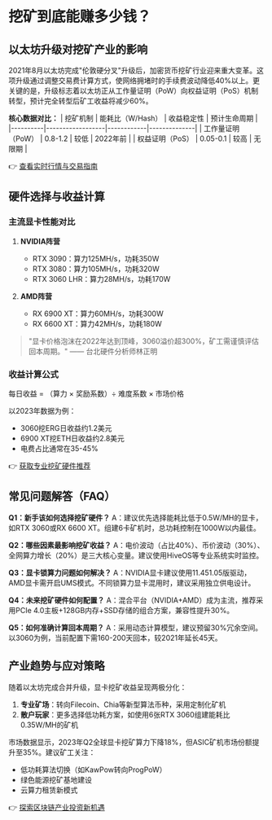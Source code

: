 # 挖矿到底能赚多少钱？

## 以太坊升级对挖矿产业的影响

2021年8月以太坊完成"伦敦硬分叉"升级后，加密货币挖矿行业迎来重大变革。这项升级通过调整交易费计算方式，使网络拥堵时的手续费波动降低40%以上。更关键的是，升级标志着以太坊正从工作量证明（PoW）向权益证明（PoS）机制转型，预计完全转型后矿工收益将减少60%。

**核心数据对比：**
| 挖矿机制 | 能耗比（W/Hash） | 收益稳定性 | 预计生命周期 |
|----------|------------------|------------|--------------|
| 工作量证明（PoW） | 0.8-1.2       | 较低       | 2022年前      |
| 权益证明（PoS） | 0.05-0.1       | 较高       | 无限期       |

👉 [查看实时行情与交易指南](https://bit.ly/okx_welcome)

## 硬件选择与收益计算

### 主流显卡性能对比
1. **NVIDIA阵营**
   - RTX 3090：算力125MH/s，功耗350W
   - RTX 3080：算力105MH/s，功耗320W
   - RTX 3060 LHR：算力28MH/s，功耗170W

2. **AMD阵营**
   - RX 6900 XT：算力60MH/s，功耗300W
   - RX 6600 XT：算力42MH/s，功耗180W

> "显卡价格泡沫在2022年达到顶峰，3060溢价超300%，矿工需谨慎评估回本周期。" —— 台北硬件分析师林正明

### 收益计算公式
每日收益 = （算力 × 奖励系数）÷ 难度系数 × 市场价格

以2023年数据为例：
- 3060挖ERG日收益约1.2美元
- 6900 XT挖ETH日收益约2.8美元
- 电费占比通常在35-45%

👉 [获取专业挖矿硬件推荐](https://bit.ly/okx_welcome)

## 常见问题解答（FAQ）

**Q1：新手该如何选择挖矿硬件？**
A：建议优先选择能耗比低于0.5W/MH的显卡，如RTX 3060或RX 6600 XT。组建6卡矿机时，总功耗控制在1000W以内最佳。

**Q2：哪些因素最影响挖矿收益？**
A：电价波动（占比40%）、币价波动（30%）、全网算力增长（20%）是三大核心变量。建议使用HiveOS等专业系统实时监控。

**Q3：显卡锁算力问题如何解决？**
A：NVIDIA显卡建议使用11.451.05版驱动，AMD显卡需开启UMS模式。不同锁算力显卡混用时，建议采用独立供电设计。

**Q4：未来挖矿硬件如何配置？**
A：混合平台（NVIDIA+AMD）成为主流，推荐采用PCIe 4.0主板+128GB内存+SSD存储的组合方案，兼容性提升30%。

**Q5：如何准确计算回本周期？**
A：采用动态计算模型，建议预留30%冗余空间。以3060为例，当前配置下需160-200天回本，较2021年延长45天。

## 产业趋势与应对策略

随着以太坊完成合并升级，显卡挖矿收益呈现两极分化：
1. **专业矿场**：转向Filecoin、Chia等新型算法币种，采用定制化矿机
2. **散户玩家**：更多选择低功耗方案，如使用6张RTX 3060组建能耗比0.35W/MH的矿机

市场数据显示，2023年Q2全球显卡挖矿算力下降18%，但ASIC矿机市场份额提升至35%。建议矿工关注：
- 低功耗算法切换（如KawPow转向ProgPoW）
- 绿色能源挖矿基地建设
- 云算力租赁新模式

👉 [探索区块链产业投资新机遇](https://bit.ly/okx_welcome)